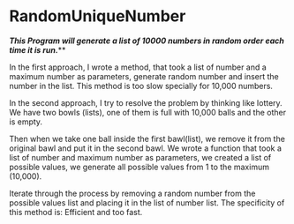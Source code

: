 # RandomUniqueNumber
*********This Program will generate a list of 10000 numbers in random order each time it is run.***********
          
          
In the first approach, I wrote a method, that took a list of number and a maximum number as parameters, generate random number and insert the number in the list. 
This method is too slow specially for 10,000 numbers. 
          
In the second approach, I try to resolve the problem by thinking like lottery. 
We have two bowls (lists), one of them is full with 10,000 balls and the other is empty. 

Then when we take one ball inside the first bawl(list), we remove it from the original bawl and put it in the second bawl. 
We wrote a function that took a list of number and maximum number as parameters, we created a list of possible values, we generate all possible values from 1 to the maximum (10,000). 

Iterate through the process by removing a random number from the possible values list and placing it in the list of number list. 
The specificity of this method is: Efficient and too fast. 



